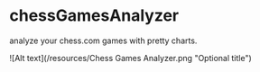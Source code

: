 chessGamesAnalyzer
==================

analyze your chess.com games with pretty charts.


![Alt text](/resources/Chess Games Analyzer.png "Optional title")
